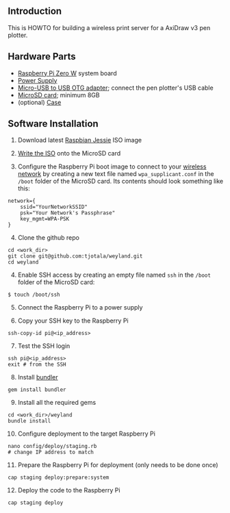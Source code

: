 Introduction
------------
This is HOWTO for building a wireless print server for a AxiDraw v3 pen plotter.


Hardware Parts
--------------
* [Raspberry Pi Zero W](https://www.adafruit.com/product/3400) system board
* [Power Supply](http://a.co/26ZpROt)
* [Micro-USB to USB OTG adapter](http://a.co/i04myNU); connect the pen plotter's USB cable
* [MicroSD card](http://a.co/3a2ZoW6); minimum 8GB
* (optional) [Case](http://a.co/1DJdba2)

Software Installation
---------------------
1) Download latest [Raspbian Jessie](https://www.raspberrypi.org/downloads/raspbian/) ISO image

2) [Write the ISO](https://www.raspberrypi.org/documentation/installation/installing-images/README.md) onto the MicroSD card

3) Configure the Raspberry Pi boot image to connect to your [wireless network](https://www.raspberrypi.org/forums/viewtopic.php?f=63&t=161202) by creating a new text file named `wpa_supplicant.conf` in the `/boot` folder of the MicroSD card. Its contents should look something like this:

```
network={
    ssid="YourNetworkSSID"
    psk="Your Network's Passphrase"
    key_mgmt=WPA-PSK
}
```

4) Clone the github repo

```
cd <work_dir>
git clone git@github.com:tjotala/weyland.git
cd weyland
```

4) Enable SSH access by creating an empty file named `ssh` in the `/boot` folder of the MicroSD card:

```
$ touch /boot/ssh
```

5) Connect the Raspberry Pi to a power supply

6) Copy your SSH key to the Raspberry Pi

```
ssh-copy-id pi@<ip_address>
```

7) Test the SSH login

```
ssh pi@<ip_address>
exit # from the SSH
```

8) Install [bundler](https://bundler.io/)

```
gem install bundler
```

9) Install all the required gems

```
cd <work_dir>/weyland
bundle install
```

10) Configure deployment to the target Raspberry Pi

```
nano config/deploy/staging.rb
# change IP address to match
```

11) Prepare the Raspberry Pi for deployment (only needs to be done once)

```
cap staging deploy:prepare:system
```

12) Deploy the code to the Raspberry Pi

```
cap staging deploy
```
